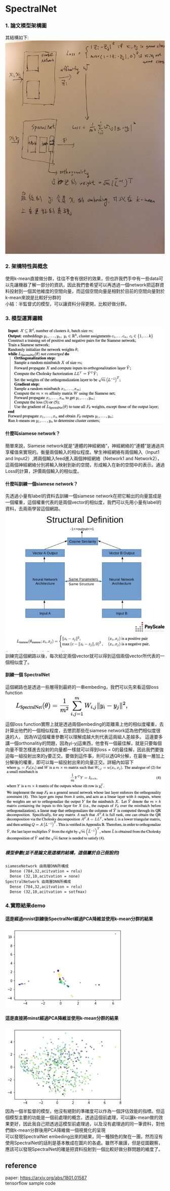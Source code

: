 # SpectralNet
### 1. 論文模型架構圖
其結構如下:<br>
<img src="images/model.jpeg"/><br>

### 2. 架構特性與概念<br>
使用k-mean直接做分群，往往不會有很好的效果，但也許我們手中有一些data可以先讓機器了解一部分的資訊，因此我們會希望可以再透過一個network把這群資料投射到一個其他維度的空間向量，而這個空間向量是相對於目前的空間向量對於k-mean來說是比較好分群的<br>
小結：半監督式的模型，可以讓資料分得更開，比較好做分群。
### 3. 模型運算邏輯
<img src="images/arg.png"/><br>
#### 什麼叫siamese network？
簡單來說，Siamese network就是“連體的神經網絡”，神經網絡的“連體”是通過共享權值來實現的。衡量兩個輸入的相似程度。孿生神經網絡有兩個輸入（Input1 and Input2）,將兩個輸入feed進入兩個神經網絡（Network1 and Network2），這兩個神經網絡分別將輸入映射到新的空間，形成輸入在新的空間中的表示。通過Loss的計算，評價兩個輸入的相似度。
#### 什麼叫訓練一個siamese network？
先透過小量有label的資料去訓練一個siamese network在把它輸出的向量當成是一個權重，這個權重代表的是兩個vector的相似度，我們可以先用小量有label的資料，去兩兩學習這個網路。
<img src="images/siamese.png"/><br>
<img src="images/siamese_loss.png"/><br>
訓練完這個網路以後，每次給定兩個vector就可以得到這個兩個vector所代表的一個相似度了。
#### 訓練一個 SpectralNet
這個網路也是透過一些層得到最終的一串embeding，我們可以先來看這個loss function
<img src="images/spectral_loss.png"/><br>
這個loss function實際上就是透過兩個embeding的距離乘上他的相似度權重，去計算出他們的一個相似程度，去懲罰那些在siamese network認為他們相似度很遠的人，
因為Ｗ這個權重參數可以理解成越大則代表這兩組人差越多。
這邊要多講一個orthonalitiy的問題，因為yi-yj這東西，他會有一個最佳解，就是只要每個向量不管怎樣進去投射的向量都一樣就可以得到loss = 0的最佳解，因此我們要強迫每一組投射出來的y要正交。要做到這件事，則可以透QR分解，在最後一層加上分解後的權重，即可以每一組投射出來的向量正交。詳細內如容下<br>
<img src="images/QA.png"/><br>
##### 模型參數(並不是論文是這樣的結構，這個屬於自己假設的)
```
siameseNetwork 由兩層DNN所構成
  Dense (784,32,acitvation = relu)
  Dense (32,10,acitvation = none)
SpectralNetwork 由兩層DNN所構成
  Dense (784,32,acitvation = relu)
  Dense (32,10,acitvation = sotfmax)
```
### 4.實際結果demo
#### 這是經過mnist訓練後SpectralNet經過PCA降維並使用k-mean分群的結果<br>
<img src="images/SpectralNet.png"/><br>
#### 這是直接將minst經過PCA降維並使用k-mean分群的結果<br>
<img src="images/without_SpectralNet.png"/><br>
因為一個半監督的模型，他沒有絕對的準確度可以作為一個評估效能的指標。但這個模型主要的功能是一個前處理的概念，透過這個前處理，可以讓k-mean做的效果更好，因此我自己把透過這模型前處理過，以及沒有處理過的同一筆資料，對他們做k-mean分群後用PCA降維做一個視覺化的呈現<br>
可以發現SpectralNet embeding出來的結果，同一種顏色的聚在一團，然而沒有使用SpectralNet的話則是基本散成在圖片的各處。雖然不嚴謹，但是從圖觀察，應該可以發現SpectralNet的確是把資料投射到一個比較好做分群問題的維度了。

## reference
paper: https://arxiv.org/abs/1801.01587<br>
tensorflow sample code
